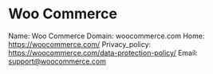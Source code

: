 
# Woo Commerce

Name: Woo Commerce
Domain: woocommerce.com
Home: https://woocommerce.com/
Privacy_policy: https://woocommerce.com/data-protection-policy/
Email: support@woocommerce.com
